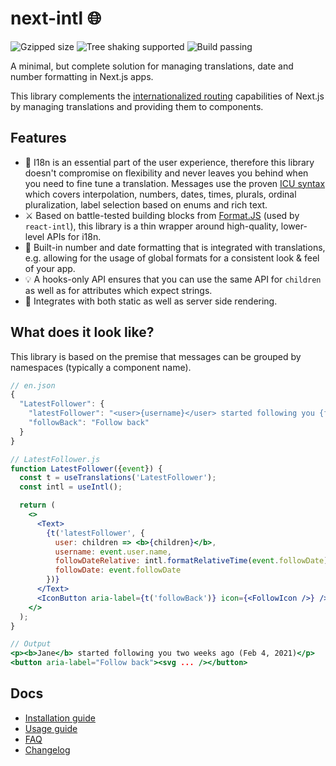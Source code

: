 # next-intl 🌐

![Gzipped size](https://badgen.net/bundlephobia/minzip/next-intl) ![Tree shaking supported](https://badgen.net/bundlephobia/tree-shaking/next-intl) ![Build passing](https://img.shields.io/github/workflow/status/amannn/next-intl/main)

A minimal, but complete solution for managing translations, date and number formatting in Next.js apps.

This library complements the [internationalized routing](https://nextjs.org/docs/advanced-features/i18n-routing) capabilities of Next.js by managing translations and providing them to components.

## Features

- 🌟 I18n is an essential part of the user experience, therefore this library doesn't compromise on flexibility and never leaves you behind when you need to fine tune a translation. Messages use the proven [ICU syntax](https://formatjs.io/docs/core-concepts/icu-syntax) which covers interpolation, numbers, dates, times, plurals, ordinal pluralization, label selection based on enums and rich text.
- ⚔️ Based on battle-tested building blocks from [Format.JS](https://formatjs.io/) (used by `react-intl`), this library is a thin wrapper around high-quality, lower-level APIs for i18n.
- 💯 Built-in number and date formatting that is integrated with translations, e.g. allowing for the usage of global formats for a consistent look & feel of your app.
- 💡 A hooks-only API ensures that you can use the same API for `children` as well as for attributes which expect strings.
- 🚀 Integrates with both static as well as server side rendering.

## What does it look like?

This library is based on the premise that messages can be grouped by namespaces (typically a component name).

```js
// en.json
{
  "LatestFollower": {
    "latestFollower": "<user>{username}</user> started following you {followDateRelative} ({followDate, date, short})",
    "followBack": "Follow back"
  }
}
```

```jsx
// LatestFollower.js
function LatestFollower({event}) {
  const t = useTranslations('LatestFollower');
  const intl = useIntl();

  return (
    <>
      <Text>
        {t('latestFollower', {
          user: children => <b>{children}</b>,
          username: event.user.name,
          followDateRelative: intl.formatRelativeTime(event.followDate),
          followDate: event.followDate
        })}
      </Text>
      <IconButton aria-label={t('followBack')} icon={<FollowIcon />} />
    </>
  );
}
```

```jsx
// Output
<p><b>Jane</b> started following you two weeks ago (Feb 4, 2021)</p>
<button aria-label="Follow back"><svg ... /></button>
```

## Docs

- [Installation guide](./docs/installation.md)
- [Usage guide](./docs/usage.md)
- [FAQ](./docs/faq.md)
- [Changelog](./CHANGELOG.md)
